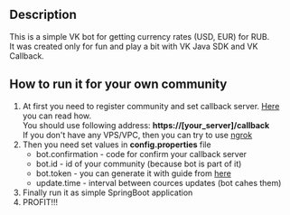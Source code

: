 ## Description
This is a simple VK bot for getting currency rates (USD, EUR) for RUB.<br>
It was created only for fun and play a bit with VK Java SDK and VK Callback.

## How to run it for your own community
1. At first you need to register community and set callback server. [Here](https://vk.com/dev/callback_api) you can read how.<br>
You should use following address: **https://[your_server]/callback**<br>
If you don't have any VPS/VPC, then you can try to use [ngrok](https://ngrok.com/)
2. Then you need set values in **config.properties** file
    * bot.confirmation - code for confirm your callback server
    * bot.id - id of your community (because bot is part of it)
    * bot.token - you can generate it with guide from [here](https://vk.com/dev/implicit_flow_group) 
    * update.time - interval between cources updates (bot cahes them)
3. Finally run it as simple SpringBoot application
4. PROFIT!!!
